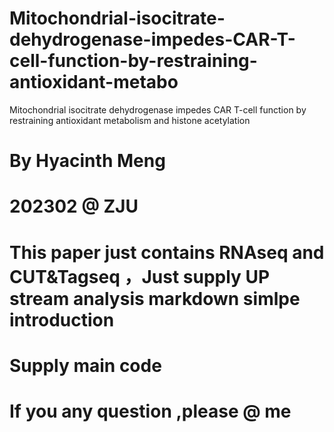 # Mitochondrial-isocitrate-dehydrogenase-impedes-CAR-T-cell-function-by-restraining-antioxidant-metabo
Mitochondrial isocitrate dehydrogenase impedes CAR T-cell function by restraining antioxidant metabolism and histone acetylation

# By Hyacinth Meng 
# 202302 @ ZJU

# This paper just contains RNAseq and CUT&Tagseq ，Just supply UP stream analysis markdown simlpe introduction

# Supply main code 

# If you any question ,please @ me 
